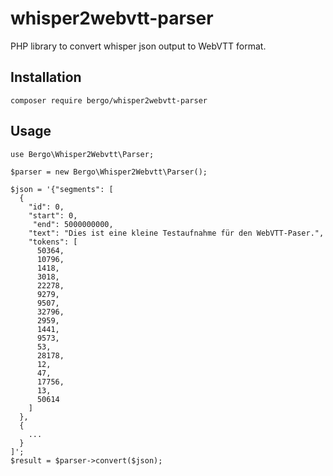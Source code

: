 # whisper2webvtt-parser

PHP library to convert whisper json output to WebVTT format.

## Installation

    composer require bergo/whisper2webvtt-parser

## Usage

    use Bergo\Whisper2Webvtt\Parser;

    $parser = new Bergo\Whisper2Webvtt\Parser();

    $json = '{"segments": [
      {
        "id": 0,
        "start": 0,
         "end": 5000000000,
        "text": "Dies ist eine kleine Testaufnahme für den WebVTT-Paser.",
        "tokens": [
          50364,
          10796,
          1418,
          3018,
          22278,
          9279,
          9507,
          32796,
          2959,
          1441,
          9573,
          53,
          28178,
          12,
          47,
          17756,
          13,
          50614
        ]
      },
      {
        ...
      }
    ]';
    $result = $parser->convert($json);
